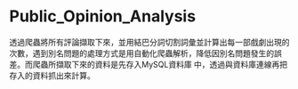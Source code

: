 # Public_Opinion_Analysis
透過爬蟲將所有評論擷取下來，並用結巴分詞切割詞彙並計算出每一部戲劇出現的次數，遇到別名問題的處理方式是用自動化爬蟲解析，降低因別名問題發生的誤差。而爬蟲所擷取下來的資料是先存入MySQL資料庫
中，透過與資料庫連線再把存入的資料抓出來計算。
